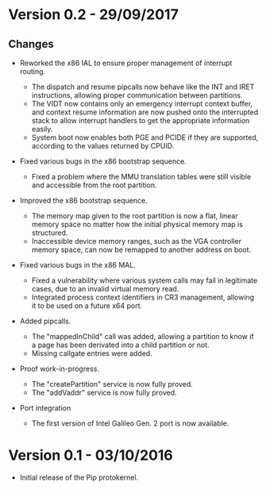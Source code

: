 # Version 0.2 - 29/09/2017
## Changes

- Reworked the x86 IAL to ensure proper management of interrupt routing. 
	- The dispatch and resume pipcalls now behave like the INT and IRET instructions, allowing proper communication between partitions.
	- The VIDT now contains only an emergency interrupt context buffer, and context resume information are now pushed onto the interrupted stack to allow interrupt handlers to get the appropriate information easily.
	- System boot now enables both PGE and PCIDE if they are supported, according to the values returned by CPUID.

- Fixed various bugs in the x86 bootstrap sequence.
	- Fixed a problem where the MMU translation tables were still visible and accessible from the root partition.

- Improved the x86 bootstrap sequence.
	- The memory map given to the root partition is now a flat, linear memory space no matter how the initial physical memory map is structured.
	- Inaccessible device memory ranges, such as the VGA controller memory space, can now be remapped to another address on boot.

- Fixed various bugs in the x86 MAL.
	- Fixed a vulnerability where various system calls may fail in legitimate cases, due to an invalid virtual memory read.
	- Integrated process context identifiers in CR3 management, allowing it to be used on a future x64 port.

- Added pipcalls.
	- The "mappedInChild" call was added, allowing a partition to know if a page has been derivated into a child partition or not.
	- Missing callgate entries were added.

- Proof work-in-progress.
	- The "createPartition" service is now fully proved.
	- The "addVaddr" service is now fully proved.

- Port integration
    - The first version of Intel Galileo Gen. 2 port is now available.

# Version 0.1 - 03/10/2016

- Initial release of the Pip protokernel.
